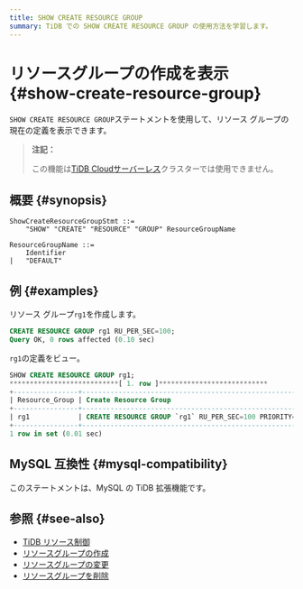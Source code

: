 ```yaml
---
title: SHOW CREATE RESOURCE GROUP
summary: TiDB での SHOW CREATE RESOURCE GROUP の使用方法を学習します。
---
```


# リソースグループの作成を表示 {#show-create-resource-group}

`SHOW CREATE RESOURCE GROUP`ステートメントを使用して、リソース グループの現在の定義を表示できます。

> **注記：**
>
> この機能は[TiDB Cloudサーバーレス](https://docs.pingcap.com/tidbcloud/select-cluster-tier#tidb-cloud-serverless)クラスターでは使用できません。

## 概要 {#synopsis}

```ebnf+diagram
ShowCreateResourceGroupStmt ::=
    "SHOW" "CREATE" "RESOURCE" "GROUP" ResourceGroupName

ResourceGroupName ::=
    Identifier
|   "DEFAULT"
```

## 例 {#examples}

リソース グループ`rg1`を作成します。

```sql
CREATE RESOURCE GROUP rg1 RU_PER_SEC=100;
Query OK, 0 rows affected (0.10 sec)
```

`rg1`の定義をビュー。

```sql
SHOW CREATE RESOURCE GROUP rg1;
***************************[ 1. row ]***************************
+----------------+------------------------------------------------------------+
| Resource_Group | Create Resource Group                                      |
+----------------+------------------------------------------------------------+
| rg1            | CREATE RESOURCE GROUP `rg1` RU_PER_SEC=100 PRIORITY=MEDIUM |
+----------------+------------------------------------------------------------+
1 row in set (0.01 sec)
```

## MySQL 互換性 {#mysql-compatibility}

このステートメントは、MySQL の TiDB 拡張機能です。

## 参照 {#see-also}

-   [TiDB リソース制御](/tidb-resource-control.md)
-   [リソースグループの作成](/sql-statements/sql-statement-alter-resource-group.md)
-   [リソースグループの変更](/sql-statements/sql-statement-alter-resource-group.md)
-   [リソースグループを削除](/sql-statements/sql-statement-drop-resource-group.md)
